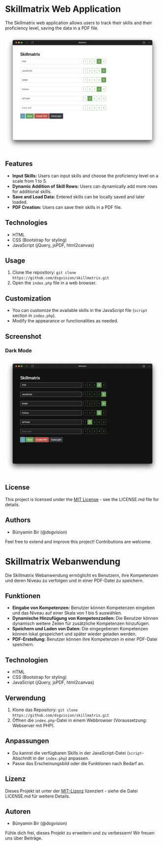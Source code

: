 # Skillmatrix Web Application

The Skillmatrix web application allows users to track their skills and their proficiency level, saving the data in a PDF file.

![Light Mode](assets/skillmatrix_light.png)

## Features

- **Input Skills:** Users can input skills and choose the proficiency level on a scale from 1 to 5.
- **Dynamic Addition of Skill Rows:** Users can dynamically add more rows for additional skills.
- **Save and Load Data:** Entered skills can be locally saved and later loaded.
- **PDF Creation:** Users can save their skills in a PDF file.

## Technologies

- HTML
- CSS (Bootstrap for styling)
- JavaScript (jQuery, jsPDF, html2canvas)

## Usage

1. Clone the repository: `git clone https://github.com/dsgvision/skillmatrix.git`
2. Open the `index.php` file in a web browser.

## Customization

- You can customize the available skills in the JavaScript file (`script` section in `index.php`).
- Modify the appearance or functionalities as needed.

## Screenshot

### Dark Mode
![Dark Mode](assets/skillmatrix_dark.png)

## License

This project is licensed under the [MIT License](LICENSE) - see the LICENSE.md file for details.

## Authors

- Bünyamin Bir (@dsgvision)

Feel free to extend and improve this project! Contributions are welcome.



# Skillmatrix Webanwendung

Die Skillmatrix Webanwendung ermöglicht es Benutzern, ihre Kompetenzen und deren Niveau zu verfolgen und in einer PDF-Datei zu speichern.

## Funktionen

- **Eingabe von Kompetenzen:** Benutzer können Kompetenzen eingeben und das Niveau auf einer Skala von 1 bis 5 auswählen.
- **Dynamische Hinzufügung von Kompetenzzeilen:** Die Benutzer können dynamisch weitere Zeilen für zusätzliche Kompetenzen hinzufügen.
- **Speichern und Laden von Daten:** Die eingegebenen Kompetenzen können lokal gespeichert und später wieder geladen werden.
- **PDF-Erstellung:** Benutzer können ihre Kompetenzen in einer PDF-Datei speichern.

## Technologien

- HTML
- CSS (Bootstrap for styling)
- JavaScript (jQuery, jsPDF, html2canvas)

## Verwendung

1. Klone das Repository: `git clone https://github.com/dsgvision/skillmatrix.git`
2. Öffnen die `index.php`-Datei in einem Webbrowser (Voraussetzung: Webserver mit PHP).

## Anpassungen

- Du kannst die verfügbaren Skills in der JavaScript-Datei (`script`-Abschnitt in der `index.php`) anpassen.
- Passe das Erscheinungsbild oder die Funktionen nach Bedarf an.

## Lizenz

Dieses Projekt ist unter der [MIT-Lizenz](LICENSE) lizenziert - siehe die Datei LICENSE.md für weitere Details.

## Autoren

- Bünyamin Bir (@dsgvision)

Fühle dich frei, dieses Projekt zu erweitern und zu verbessern! Wir freuen uns über Beiträge.

